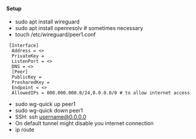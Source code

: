 #### Setup

- sudo apt install wireguard
- sudo apt install openresolv # sometimes necessary
- touch /etc/wireguard/peer1.conf

```
 [Interface]
  Address = <>
  PrivateKey =
  ListenPort = <>
  DNS = <>
  [Peer]
  PublicKey =
  PresharedKey =
  Endpoint = <>
  AllowedIPs = 000.000.000.0/24,0.0.0.0/0 # to allow internet access
```

- sudo wg-quick up peer1
- sudo wg-quick down peer1
- SSH: ssh username@0.0.0.0
- On default tunnel might disable you internet connection
- ip route 
